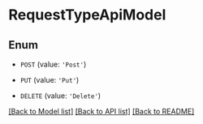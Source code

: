 # RequestTypeApiModel


## Enum

* `POST` (value: `'Post'`)

* `PUT` (value: `'Put'`)

* `DELETE` (value: `'Delete'`)

[[Back to Model list]](../README.md#documentation-for-models) [[Back to API list]](../README.md#documentation-for-api-endpoints) [[Back to README]](../README.md)


